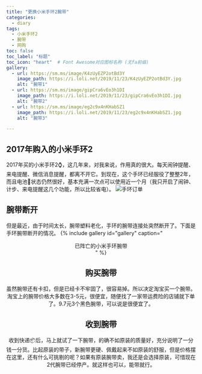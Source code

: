 ```yaml
---
title: "更换小米手环2腕带"
categories:
  - diary
tags:
  - 小米手环2
  - 腕带
  - 网购
toc: false
toc_label: "标题"
toc_icon: "heart"  # Font Awesome对应图标名称 (无fa前缀)	
gallery:
  - url: https://sm.ms/image/K4zUyEZP2otBd3Y
    image_path: https://i.loli.net/2019/11/23/K4zUyEZP2otBd3Y.jpg
    alt: "腕带1"
  - url: https://sm.ms/image/gipCra6vEo3h1DI
    image_path: https://i.loli.net/2019/11/23/gipCra6vEo3h1DI.jpg
    alt: "腕带2"
  - url: https://sm.ms/image/eg2c9x4nKHabSZ1
    image_path: https://i.loli.net/2019/11/23/eg2c9x4nKHabSZ1.jpg
    alt: "腕带3"

---
```

## 2017年购入的小米手环2
2017年买的小米手环2:watch:，这几年来，对我来说，作用真的很大。每天闹钟提醒、来电提醒、微信消息提醒，都离不开它。到现在，这个手环已经服役了整整2年，而且电池:battery:状态仍然很好，基本充满一次点可以使用近一个月（我只开启了闹钟、计步、来电提醒这几个功能，所以比较省电）。
![手环订单](https://i.loli.net/2019/11/23/bkfZ8RFtLixzOWl.png)

## 腕带断开
但是最近，由于时间太长，腕带塑料老化，手环的腕带连接处突然断开了。下面是手环腕带断开的情况。
{% include gallery id="gallery" caption="<center>已阵亡的小米手环腕带<center/>" %}

## 购买腕带
虽然腕带还有卡扣，但是已经卡不牢固了，很容易掉。所以决定淘宝买一个腕带。
淘宝上的腕带价格大多数在3-5元，很便宜，随便找了一家带运费险的店铺就下单了。9.7元3个黑色腕带，可以说是很便宜了。

## 收到腕带
收到快递:package:后，马上就试了一下腕带，的确不如原装的质量好，充分说明了一分钱一分货。比起原装的带子，新腕带更硬、佩戴起来不如原装的舒服，但是价格摆在这里，还有什么可挑剔的呢？如果有原装腕带卖，我还是会选择原装，可惜现在2代腕带已经停产。就这样也可以，能带就行。










